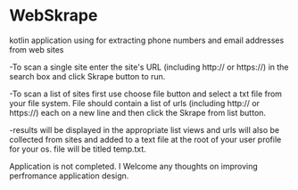 # WebSkrape
kotlin application using for extracting phone numbers and email addresses from web sites

-To scan a single site enter the site's URL (including http:// or https://) in 
the search box and click Skrape button to run.

-To scan a list of sites first use choose file button and select a txt file from
your file system. File should contain a list of urls (including http:// or https://)
each on a new line and then click the Skrape from list button. 

-results will be displayed in the appropriate list views and urls will also be 
collected from sites and added to a text file at the root of your user profile 
for your os. file will be titled temp.txt.

Application is not completed. I Welcome any thoughts on improving perfromance 
application design. 
